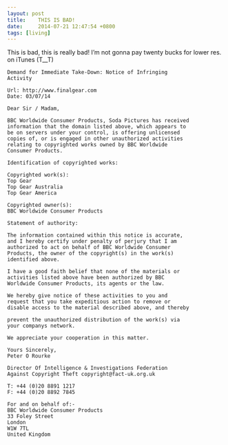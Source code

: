 ```yaml
---
layout: post
title:    THIS IS BAD!
date:     2014-07-21 12:47:54 +0800
tags: [living]
---
```


This is bad, this is really bad! I’m not gonna pay twenty bucks for lower res. on iTunes (T__T)

    Demand for Immediate Take-Down: Notice of Infringing
    Activity

    Url: http://www.finalgear.com
    Date: 03/07/14

    Dear Sir / Madam,

    BBC Worldwide Consumer Products, Soda Pictures has received
    information that the domain listed above, which appears to
    be on servers under your control, is offering unlicensed
    copies of, or is engaged in other unauthorized activities
    relating to copyrighted works owned by BBC Worldwide
    Consumer Products.

    Identification of copyrighted works:

    Copyrighted work(s):
    Top Gear
    Top Gear Australia
    Top Gear America

    Copyrighted owner(s):
    BBC Worldwide Consumer Products

    Statement of authority:

    The information contained within this notice is accurate,
    and I hereby certify under penalty of perjury that I am
    authorized to act on behalf of BBC Worldwide Consumer
    Products, the owner of the copyright(s) in the work(s)
    identified above.

    I have a good faith belief that none of the materials or
    activities listed above have been authorized by BBC
    Worldwide Consumer Products, its agents or the law.

    We hereby give notice of these activities to you and
    request that you take expeditious action to remove or
    disable access to the material described above, and thereby

    prevent the unauthorized distribution of the work(s) via
    your companys network.

    We appreciate your cooperation in this matter.

    Yours Sincerely,
    Peter O Rourke

    Director Of Intelligence & Investigations Federation
    Against Copyright Theft copyright@fact-uk.org.uk

    T: +44 (0)20 8891 1217
    F: +44 (0)20 8892 7845

    For and on behalf of:-
    BBC Worldwide Consumer Products
    33 Foley Street
    London
    W1W 7TL
    United Kingdom
